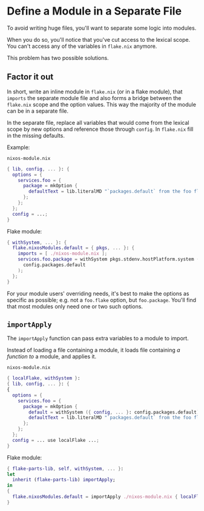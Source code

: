
# Define a Module in a Separate File

To avoid writing huge files, you'll want to separate some logic into modules.

When you do so, you'll notice that you've cut access to the lexical scope. You can't access any of the variables in `flake.nix` anymore.

This problem has two possible solutions.

## Factor it out

In short, write an inline module in `flake.nix` (or in a flake module), that `imports` the separate module file and also forms a bridge between the `flake.nix` scope and the option values. This way the majority of the module can be in a separate file.

In the separate file, replace all variables that would come from the lexical scope by new options and reference those through `config`. In `flake.nix` fill in the missing defaults.

Example:

`nixos-module.nix`
```nix
{ lib, config, ... }: {
  options = {
    services.foo = {
      package = mkOption {
        defaultText = lib.literalMD "`packages.default` from the foo flake";
      };
    };
  };
  config = ...;
}
```

Flake module:
```nix
{ withSystem, ... }: {
  flake.nixosModules.default = { pkgs, ... }: {
    imports = [ ./nixos-module.nix ];
    services.foo.package = withSystem pkgs.stdenv.hostPlatform.system ({ config, ... }:
      config.packages.default
    );
  };
}
```

For your module users' overriding needs, it's best to make the options as specific as possible; e.g. not a `foo.flake` option, but `foo.package`.
You'll find that most modules only need one or two such options.

## `importApply`

The `importApply` function can pass extra variables to a module to import.

Instead of loading a file containing a module, it loads file containing _a function to_ a module, and applies it.

`nixos-module.nix`
```nix
{ localFlake, withSystem }:
{ lib, config, ... }: {
{
  options = {
    services.foo = {
      package = mkOption {
        default = withSystem ({ config, ... }: config.packages.default);
        defaultText = lib.literalMD "`packages.default` from the foo flake";
      };
    };
  };
  config = ... use localFlake ...;
}
```

Flake module:
```nix
{ flake-parts-lib, self, withSystem, ... }:
let
  inherit (flake-parts-lib) importApply;
in
{
  flake.nixosModules.default = importApply ./nixos-module.nix { localFlake = self; inherit withSystem; };
}
```
